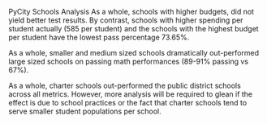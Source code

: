 PyCity Schools Analysis
As a whole, schools with higher budgets, did not yield better test results. By contrast, schools with higher spending per student actually (585 per student)
and the schools with the highest budget per student have the lowest pass percentage 73.65%.

As a whole, smaller and medium sized schools dramatically out-performed large sized schools on passing math performances (89-91% passing vs 67%).

As a whole, charter schools out-performed the public district schools across all metrics. However, more analysis will be required to glean if the effect is due to school practices or the fact that charter schools tend to serve smaller student populations per school.
